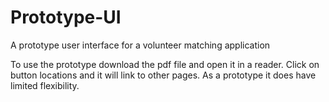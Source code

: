 # Prototype-UI
A prototype user interface for a volunteer matching application

To use the prototype download the pdf file and open it in a reader.  Click on button locations and it will link to other pages.  As a prototype it does have limited flexibility.
